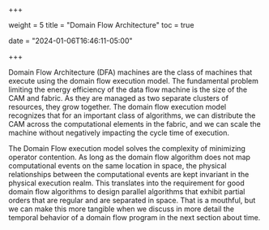 +++

weight = 5
title = "Domain Flow Architecture"
toc = true

date = "2024-01-06T16:46:11-05:00"

+++

Domain Flow Architecture (DFA) machines are the class of machines that execute 
using the domain flow execution model. The fundamental problem limiting 
the energy efficiency of the data flow machine is the size of the CAM 
and fabric. As they are managed as two separate clusters of resources, 
they grow together. The domain flow execution model recognizes that for 
an important class of algorithms, we can distribute the CAM across the
computational elements in the fabric, and we can scale the machine 
without negatively impacting the cycle time of execution. 

The Domain Flow execution model solves the complexity of minimizing 
operator contention. As long as the domain flow algorithm does not map
computational events on the same location in space, the physical 
relationships between the computational events are kept invariant
in the physical execution realm. This translates into the requirement 
for good domain flow algorithms to design parallel algorithms that 
exhibit partial orders that are regular and are separated in space. 
That is a mouthful, but we can make this more tangible when we discuss 
in more detail the temporal behavior of a domain flow program in the
next section about time.
